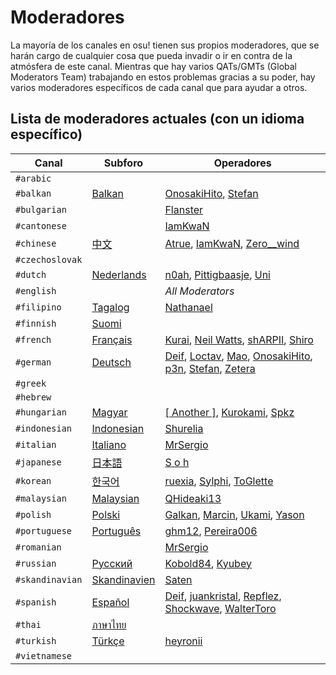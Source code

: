 Moderadores
=============

La mayoría de los canales en osu! tienen sus propios moderadores, que se harán cargo de cualquier cosa que pueda invadir o ir en contra de la atmósfera de este canal. Mientras que hay varios QATs/GMTs (Global Moderators Team) trabajando en estos problemas gracias a su poder, hay varios moderadores específicos de cada canal que para ayudar a otros.

Lista de moderadores actuales (con un idioma específico)
--------------------------------------------------------

| Canal | Subforo | Operadores |
| ------- | -------- | --------- |
| `#arabic` | | |
| `#balkan` | [Balkan](https://osu.ppy.sh/forum/t/83962) | [OnosakiHito](https://osu.ppy.sh/u/290128), [Stefan](https://osu.ppy.sh/u/626907) |
| `#bulgarian` | | [Flanster](https://osu.ppy.sh/u/447818) |
| `#cantonese` | |  [IamKwaN](https://osu.ppy.sh/u/1856463) |
| `#chinese` | [中文](https://osu.ppy.sh/forum/25) | [Atrue](https://osu.ppy.sh/u/1758523), [IamKwaN](https://osu.ppy.sh/u/1856463), [Zero__wind](https://osu.ppy.sh/u/1822830) |
| `#czechoslovak` | | |
| `#dutch` | [Nederlands](https://osu.ppy.sh/forum/69) | [n0ah](https://osu.ppy.sh/u/3086393), [Pittigbaasje](https://osu.ppy.sh/u/2167433), [Uni](https://osu.ppy.sh/u/617106)|
| `#english` | | *All Moderators* |
| `#filipino` | [Tagalog](https://osu.ppy.sh/forum/76) |  [Nathanael](https://osu.ppy.sh/u/2295078) |
| `#finnish` | [Suomi](https://osu.ppy.sh/forum/24) | |
| `#french` | [Français](https://osu.ppy.sh/forum/34) | [Kurai](https://osu.ppy.sh/u/77089), [Neil Watts](https://osu.ppy.sh/u/3048059), [shARPII](https://osu.ppy.sh/u/776257), [Shiro](https://osu.ppy.sh/u/113005) |
| `#german` | [Deutsch](https://osu.ppy.sh/forum/37) | [Deif](https://osu.ppy.sh/u/318565), [Loctav](https://osu.ppy.sh/u/71366), [Mao](https://osu.ppy.sh/u/2204515), [OnosakiHito](https://osu.ppy.sh/u/290128), [p3n](https://osu.ppy.sh/u/123703), [Stefan](https://osu.ppy.sh/u/626907), [Zetera](https://osu.ppy.sh/u/587737) |
| `#greek` | | |
| `#hebrew` | | |
| `#hungarian` | [Magyar](https://osu.ppy.sh/forum/95) | [[ Another ]](https://osu.ppy.sh/u/3416573), [Kurokami](https://osu.ppy.sh/u/260933), [Spkz](https://osu.ppy.sh/u/2964029) |
| `#indonesian` | [Indonesian](https://osu.ppy.sh/forum/73) | [Shurelia](https://osu.ppy.sh/u/3807986) |
| `#italian` | [Italiano](https://osu.ppy.sh/forum/36) | [MrSergio](https://osu.ppy.sh/u/2581696) |
| `#japanese` | [日本語](https://osu.ppy.sh/forum/32) | [S o h](https://osu.ppy.sh/u/2234772) |
| `#korean` | [한국어](https://osu.ppy.sh/forum/58) | [ruexia](https://osu.ppy.sh/u/385069), [Sylphi](https://osu.ppy.sh/u/1399551), [ToGlette](https://osu.ppy.sh/u/1076236) |
| `#malaysian` | [Malaysian](https://osu.ppy.sh/forum/94) | [QHideaki13](https://osu.ppy.sh/u/733998) |
| `#polish` | [Polski](https://osu.ppy.sh/forum/26) | [Galkan](https://osu.ppy.sh/u/169570), [Marcin](https://osu.ppy.sh/u/722665), [Ukami](https://osu.ppy.sh/u/820865), [Yason](https://osu.ppy.sh/u/2574392) |
| `#portuguese` | [Português](https://osu.ppy.sh/forum/74) | [ghm12](https://osu.ppy.sh/u/2594229), [Pereira006](https://osu.ppy.sh/u/537344) |
| `#romanian` | | [MrSergio](https://osu.ppy.sh/u/2581696) |
| `#russian` | [Русский](https://osu.ppy.sh/forum/35) | [Kobold84](https://osu.ppy.sh/u/3227533), [Kyubey](https://osu.ppy.sh/u/2195646) |
| `#skandinavian` | [Skandinavien](https://osu.ppy.sh/forum/77) | [Saten](https://osu.ppy.sh/u/444506) |
| `#spanish` | [Español](https://osu.ppy.sh/forum/33) | [Deif](https://osu.ppy.sh/u/318565), [juankristal](https://osu.ppy.sh/u/443656), [Repflez](https://osu.ppy.sh/u/201392), [Shockwave](https://osu.ppy.sh/u/251631), [WalterToro](https://osu.ppy.sh/u/5281416) |
| `#thai` | [ภาษาไทย](https://osu.ppy.sh/forum/54) | |
| `#turkish` | [Türkçe](https://osu.ppy.sh/forum/93) | [heyronii](https://osu.ppy.sh/u/5642779) |
| `#vietnamese` | | |
 

